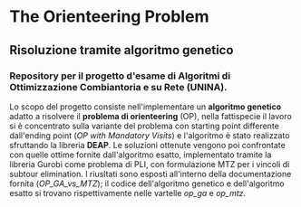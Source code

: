 # The Orienteering Problem
## Risoluzione tramite algoritmo genetico
### Repository per il progetto d'esame di Algoritmi di Ottimizzazione Combiantoria e su Rete (UNINA).

Lo scopo del progetto consiste nell'implementare un **algoritmo genetico** adatto a risolvere il **problema di orienteering** (OP), nella fattispecie il lavoro si è concentrato sulla variante del problema con starting point differente dall'ending point (_OP with Mandatory Visits_) e l'algoritmo è stato realizzato sfruttando la libreria **DEAP**. Le soluzioni ottenute vengono poi confrontate con quelle ottime fornite dall'algoritmo esatto, implementato tramite la libreria Gurobi come problema di PLI, con formulazione MTZ per i vincoli di subtour elimination. I riusltati sono esposti all'interno della documentazione fornita (_OP_GA_vs_MTZ_); il codice dell'algoritmo genetico e dell'algoritmo esatto si trovano rispettivamente nelle vartelle _op_ga_ e _op_mtz_.
